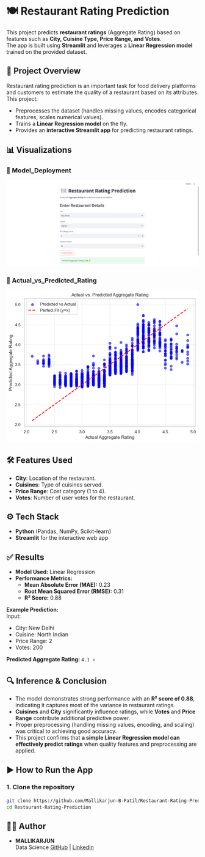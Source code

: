 # 🍽️ Restaurant Rating Prediction

This project predicts **restaurant ratings** (Aggregate Rating) based on features such as **City, Cuisine Type, Price Range, and Votes**.  
The app is built using **Streamlit** and leverages a **Linear Regression model** trained on the provided dataset.  


## 📌 Project Overview
Restaurant rating prediction is an important task for food delivery platforms and customers to estimate the quality of a restaurant based on its attributes.  
This project:
- Preprocesses the dataset (handles missing values, encodes categorical features, scales numerical values).
- Trains a **Linear Regression model** on the fly.
- Provides an **interactive Streamlit app** for predicting restaurant ratings.


## 📊 Visualizations

### 🔹 Model_Deployment
![Model_Deployment](Model_Deployment.png)

### 🔹 Actual_vs_Predicted_Rating
![Actual_vs_Predicted_Rating](Actual_vs_Predicted_Rating.png)


## 🛠 Features Used
- **City**: Location of the restaurant.
- **Cuisines**: Type of cuisines served.
- **Price Range**: Cost category (1 to 4).
- **Votes**: Number of user votes for the restaurant.


## ⚙️ Tech Stack
- **Python** (Pandas, NumPy, Scikit-learn)
- **Streamlit** for the interactive web app


## ✅ Results
- **Model Used:** Linear Regression
- **Performance Metrics:**
  - **Mean Absolute Error (MAE):** 0.23
  - **Root Mean Squared Error (RMSE):** 0.31
  - **R² Score:** 0.88

**Example Prediction:**  
Input:
- City: New Delhi  
- Cuisine: North Indian  
- Price Range: 2  
- Votes: 200  

**Predicted Aggregate Rating:** `4.1 ⭐`


## 🔍 Inference & Conclusion
- The model demonstrates strong performance with an **R² score of 0.88**, indicating it captures most of the variance in restaurant ratings.
- **Cuisines** and **City** significantly influence ratings, while **Votes** and **Price Range** contribute additional predictive power.
- Proper preprocessing (handling missing values, encoding, and scaling) was critical to achieving good accuracy.
- This project confirms that **a simple Linear Regression model can effectively predict ratings** when quality features and preprocessing are applied.



## ▶️ How to Run the App
### 1. Clone the repository
```bash
git clone https://github.com/Mallikarjun-B-Patil/Restaurant-Rating-Prediction.git
cd Restaurant-Rating-Prediction
```

## 🙋‍♂️ Author

- **MALLIKARJUN**  
  Data Science
  [GitHub](https://github.com/Mallikarjun-B-Patil) | [LinkedIn](https://www.linkedin.com/in/mallikarjunpatil4472/)

